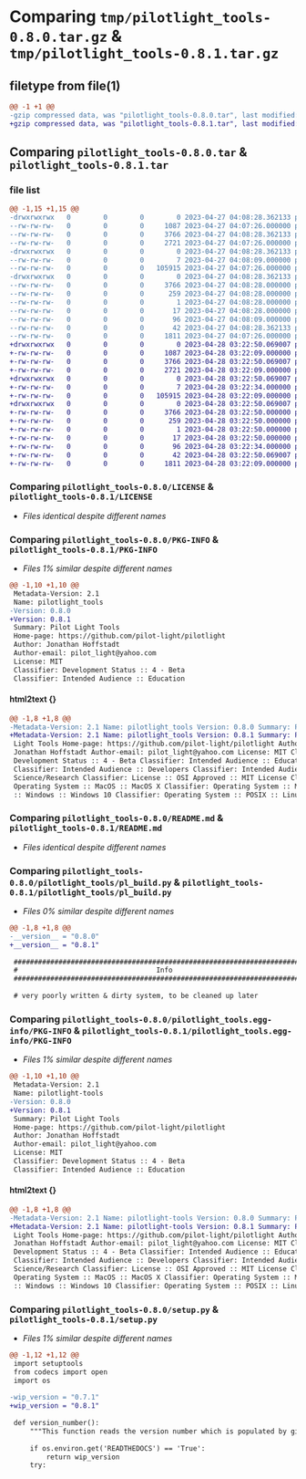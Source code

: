 # Comparing `tmp/pilotlight_tools-0.8.0.tar.gz` & `tmp/pilotlight_tools-0.8.1.tar.gz`

## filetype from file(1)

```diff
@@ -1 +1 @@
-gzip compressed data, was "pilotlight_tools-0.8.0.tar", last modified: Thu Apr 27 04:08:28 2023, max compression
+gzip compressed data, was "pilotlight_tools-0.8.1.tar", last modified: Fri Apr 28 03:22:50 2023, max compression
```

## Comparing `pilotlight_tools-0.8.0.tar` & `pilotlight_tools-0.8.1.tar`

### file list

```diff
@@ -1,15 +1,15 @@
-drwxrwxrwx   0        0        0        0 2023-04-27 04:08:28.362133 pilotlight_tools-0.8.0/
--rw-rw-rw-   0        0        0     1087 2023-04-27 04:07:26.000000 pilotlight_tools-0.8.0/LICENSE
--rw-rw-rw-   0        0        0     3766 2023-04-27 04:08:28.362133 pilotlight_tools-0.8.0/PKG-INFO
--rw-rw-rw-   0        0        0     2721 2023-04-27 04:07:26.000000 pilotlight_tools-0.8.0/README.md
-drwxrwxrwx   0        0        0        0 2023-04-27 04:08:28.362133 pilotlight_tools-0.8.0/pilotlight_tools/
--rw-rw-rw-   0        0        0        7 2023-04-27 04:08:09.000000 pilotlight_tools-0.8.0/pilotlight_tools/__init__.py
--rw-rw-rw-   0        0        0   105915 2023-04-27 04:07:26.000000 pilotlight_tools-0.8.0/pilotlight_tools/pl_build.py
-drwxrwxrwx   0        0        0        0 2023-04-27 04:08:28.362133 pilotlight_tools-0.8.0/pilotlight_tools.egg-info/
--rw-rw-rw-   0        0        0     3766 2023-04-27 04:08:28.000000 pilotlight_tools-0.8.0/pilotlight_tools.egg-info/PKG-INFO
--rw-rw-rw-   0        0        0      259 2023-04-27 04:08:28.000000 pilotlight_tools-0.8.0/pilotlight_tools.egg-info/SOURCES.txt
--rw-rw-rw-   0        0        0        1 2023-04-27 04:08:28.000000 pilotlight_tools-0.8.0/pilotlight_tools.egg-info/dependency_links.txt
--rw-rw-rw-   0        0        0       17 2023-04-27 04:08:28.000000 pilotlight_tools-0.8.0/pilotlight_tools.egg-info/top_level.txt
--rw-rw-rw-   0        0        0       96 2023-04-27 04:08:09.000000 pilotlight_tools-0.8.0/pyproject.toml
--rw-rw-rw-   0        0        0       42 2023-04-27 04:08:28.362133 pilotlight_tools-0.8.0/setup.cfg
--rw-rw-rw-   0        0        0     1811 2023-04-27 04:07:26.000000 pilotlight_tools-0.8.0/setup.py
+drwxrwxrwx   0        0        0        0 2023-04-28 03:22:50.069007 pilotlight_tools-0.8.1/
+-rw-rw-rw-   0        0        0     1087 2023-04-28 03:22:09.000000 pilotlight_tools-0.8.1/LICENSE
+-rw-rw-rw-   0        0        0     3766 2023-04-28 03:22:50.069007 pilotlight_tools-0.8.1/PKG-INFO
+-rw-rw-rw-   0        0        0     2721 2023-04-28 03:22:09.000000 pilotlight_tools-0.8.1/README.md
+drwxrwxrwx   0        0        0        0 2023-04-28 03:22:50.069007 pilotlight_tools-0.8.1/pilotlight_tools/
+-rw-rw-rw-   0        0        0        7 2023-04-28 03:22:34.000000 pilotlight_tools-0.8.1/pilotlight_tools/__init__.py
+-rw-rw-rw-   0        0        0   105915 2023-04-28 03:22:09.000000 pilotlight_tools-0.8.1/pilotlight_tools/pl_build.py
+drwxrwxrwx   0        0        0        0 2023-04-28 03:22:50.069007 pilotlight_tools-0.8.1/pilotlight_tools.egg-info/
+-rw-rw-rw-   0        0        0     3766 2023-04-28 03:22:50.000000 pilotlight_tools-0.8.1/pilotlight_tools.egg-info/PKG-INFO
+-rw-rw-rw-   0        0        0      259 2023-04-28 03:22:50.000000 pilotlight_tools-0.8.1/pilotlight_tools.egg-info/SOURCES.txt
+-rw-rw-rw-   0        0        0        1 2023-04-28 03:22:50.000000 pilotlight_tools-0.8.1/pilotlight_tools.egg-info/dependency_links.txt
+-rw-rw-rw-   0        0        0       17 2023-04-28 03:22:50.000000 pilotlight_tools-0.8.1/pilotlight_tools.egg-info/top_level.txt
+-rw-rw-rw-   0        0        0       96 2023-04-28 03:22:34.000000 pilotlight_tools-0.8.1/pyproject.toml
+-rw-rw-rw-   0        0        0       42 2023-04-28 03:22:50.069007 pilotlight_tools-0.8.1/setup.cfg
+-rw-rw-rw-   0        0        0     1811 2023-04-28 03:22:09.000000 pilotlight_tools-0.8.1/setup.py
```

### Comparing `pilotlight_tools-0.8.0/LICENSE` & `pilotlight_tools-0.8.1/LICENSE`

 * *Files identical despite different names*

### Comparing `pilotlight_tools-0.8.0/PKG-INFO` & `pilotlight_tools-0.8.1/PKG-INFO`

 * *Files 1% similar despite different names*

```diff
@@ -1,10 +1,10 @@
 Metadata-Version: 2.1
 Name: pilotlight_tools
-Version: 0.8.0
+Version: 0.8.1
 Summary: Pilot Light Tools
 Home-page: https://github.com/pilot-light/pilotlight
 Author: Jonathan Hoffstadt
 Author-email: pilot_light@yahoo.com
 License: MIT
 Classifier: Development Status :: 4 - Beta
 Classifier: Intended Audience :: Education
```

#### html2text {}

```diff
@@ -1,8 +1,8 @@
-Metadata-Version: 2.1 Name: pilotlight_tools Version: 0.8.0 Summary: Pilot
+Metadata-Version: 2.1 Name: pilotlight_tools Version: 0.8.1 Summary: Pilot
 Light Tools Home-page: https://github.com/pilot-light/pilotlight Author:
 Jonathan Hoffstadt Author-email: pilot_light@yahoo.com License: MIT Classifier:
 Development Status :: 4 - Beta Classifier: Intended Audience :: Education
 Classifier: Intended Audience :: Developers Classifier: Intended Audience ::
 Science/Research Classifier: License :: OSI Approved :: MIT License Classifier:
 Operating System :: MacOS :: MacOS X Classifier: Operating System :: Microsoft
 :: Windows :: Windows 10 Classifier: Operating System :: POSIX :: Linux
```

### Comparing `pilotlight_tools-0.8.0/README.md` & `pilotlight_tools-0.8.1/README.md`

 * *Files identical despite different names*

### Comparing `pilotlight_tools-0.8.0/pilotlight_tools/pl_build.py` & `pilotlight_tools-0.8.1/pilotlight_tools/pl_build.py`

 * *Files 0% similar despite different names*

```diff
@@ -1,8 +1,8 @@
-__version__ = "0.8.0"
+__version__ = "0.8.1"
 
 ###############################################################################
 #                                  Info                                       #
 ###############################################################################
 
 # very poorly written & dirty system, to be cleaned up later
```

### Comparing `pilotlight_tools-0.8.0/pilotlight_tools.egg-info/PKG-INFO` & `pilotlight_tools-0.8.1/pilotlight_tools.egg-info/PKG-INFO`

 * *Files 1% similar despite different names*

```diff
@@ -1,10 +1,10 @@
 Metadata-Version: 2.1
 Name: pilotlight-tools
-Version: 0.8.0
+Version: 0.8.1
 Summary: Pilot Light Tools
 Home-page: https://github.com/pilot-light/pilotlight
 Author: Jonathan Hoffstadt
 Author-email: pilot_light@yahoo.com
 License: MIT
 Classifier: Development Status :: 4 - Beta
 Classifier: Intended Audience :: Education
```

#### html2text {}

```diff
@@ -1,8 +1,8 @@
-Metadata-Version: 2.1 Name: pilotlight-tools Version: 0.8.0 Summary: Pilot
+Metadata-Version: 2.1 Name: pilotlight-tools Version: 0.8.1 Summary: Pilot
 Light Tools Home-page: https://github.com/pilot-light/pilotlight Author:
 Jonathan Hoffstadt Author-email: pilot_light@yahoo.com License: MIT Classifier:
 Development Status :: 4 - Beta Classifier: Intended Audience :: Education
 Classifier: Intended Audience :: Developers Classifier: Intended Audience ::
 Science/Research Classifier: License :: OSI Approved :: MIT License Classifier:
 Operating System :: MacOS :: MacOS X Classifier: Operating System :: Microsoft
 :: Windows :: Windows 10 Classifier: Operating System :: POSIX :: Linux
```

### Comparing `pilotlight_tools-0.8.0/setup.py` & `pilotlight_tools-0.8.1/setup.py`

 * *Files 1% similar despite different names*

```diff
@@ -1,12 +1,12 @@
 import setuptools
 from codecs import open
 import os
 
-wip_version = "0.7.1"
+wip_version = "0.8.1"
 
 def version_number():
     """This function reads the version number which is populated by github actions"""
 
     if os.environ.get('READTHEDOCS') == 'True':
         return wip_version
     try:
```

